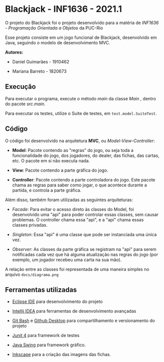 # Blackjack - INF1636 - 2021.1

O projeto do Blackjack foi o projeto desenvolvido para a matéria de *INF1636 - Programação Orientada a Objetos* da PUC-Rio

Esse projeto consiste em um jogo funcional de Blackjack, desenvolvido em Java, seguindo o modelo de desenvolvimento MVC.

**Autores:** 

* Daniel Guimarães - 1910462

* Mariana Barreto - 1820673

## Execução

Para executar o programa, execute o método *main* da classe *Main* , dentro do pacote *src.main*.

Para executar os testes, utilize o Suite de testes, em ```test.model.SuiteTest```.

## Código

O código foi desenvolvido na arquitetura **MVC**, ou *Model-View-Controller*:

* **Model**: Pacote contendo as "regras" do jogo, ou seja toda a funcionalidade do jogo, dos jogadores, do dealer,
das fichas, das cartas, etc. O pacote em si não executa nada.
  
* **View**: Pacote contendo a parte gráfica do jogo.

* **Controller**: Pacote contendo a parte controladora do jogo. Este pacote chama as regras para saber como jogar, o que
acontece durante a partida, e controla a parte gráfica.
  

Além disso, também foram utilizadas as seguintes arquiteturas:

* *Facade*: Para evitar o acesso direto às classes do Model, foi desenvolvido uma "api" para poder controlar essas classes,
sem causar problemas. O controller chama essa "api", e a "api" chama essas classes privadas.
  
* *Singleton*: Essa "api" é uma classe que pode ser instanciada uma única vez.

* *Observer*: As classes da parte gráfica se registram na "api" para serem notificadas cada vez que há alguma atualização
nas regras do jogo (por exemplo, um jogador recebeu uma carta na sua mão).


A relação entre as classes foi representada de uma maneira simples no arquivo ```docs/diagrama.png```

## Ferramentas utilizadas

* [Eclipse IDE](https://www.eclipse.org/eclipseide/) para desenvolvimento do projeto

* [Intellij IDEA](https://www.jetbrains.com/pt-br/idea/) para ferramentas de desenvolvimento avançadas

* [Git Bash](https://git-scm.com/downloads) e [Github Desktop]() para compartilhamento e versionamento do projeto

* [Junit 4](https://junit.org/junit4/) para framework de testes

* [Java Swing](https://docs.oracle.com/javase/7/docs/api/javax/swing/package-summary.html) para framework gráfico.

* [Inkscape](https://inkscape.org/pt-br/) para a criação das imagens das fichas.